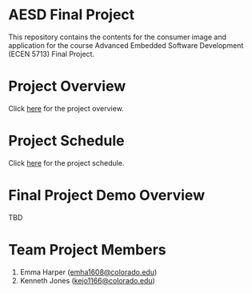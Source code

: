 # AESD Final Project
This repository contains the contents for the consumer image and application for the course Advanced Embedded Software Development (ECEN 5713) Final Project.

# Project Overview

Click [here](https://github.com/cu-ecen-aeld/final-project-emma-harper/wiki/Project-Overview) for the project overview.

# Project Schedule

Click [here](https://github.com/cu-ecen-aeld/final-project-emma-harper/wiki/Schedule-Overview) for the project schedule.

# Final Project Demo Overview

TBD

# Team Project Members

1. Emma Harper (emha1608@colorado.edu)
2. Kenneth Jones (kejo1166@colorado.edu)

